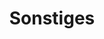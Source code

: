 ---
title: Sonstiges
description: Eine Auswahl an unterschiedlichen Rezepten mit kreativeren Kombinationen, Salaten ...
image:

# Badge style
style:
    background: "#8BC34A" # Frisches Grün   
    color: "#fff"
---